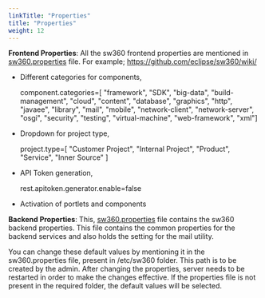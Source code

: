 ```yaml
---
linkTitle: "Properties"
title: "Properties"
weight: 12
---
```


**Frontend Properties**: All the sw360 frontend properties are mentioned in [sw360.properties](https://github.com/eclipse-sw360/sw360/blob/main/libraries/datahandler/src/main/resources/sw360.properties) file.
For example;
https://github.com/eclipse/sw360/wiki/
 - Different categories for components,

    component.categories=[ "framework", "SDK", "big-data", "build-management", "cloud", "content", "database", "graphics", "http", "javaee", "library", "mail", "mobile", "network-client", "network-server", "osgi", "security", "testing", "virtual-machine", "web-framework", "xml"]

 - Dropdown for project type,

    project.type=[ "Customer Project", "Internal Project", "Product", "Service", "Inner Source" ]

 - API Token generation,

    rest.apitoken.generator.enable=false

 - Activation of portlets and components

**Backend Properties**: This, [sw360.properties](https://github.com/eclipse-sw360/sw360/blob/main/backend/common/src/main/resources/sw360.properties) file contains the sw360 backend properties. This file contains the common properties for the backend services and also holds the setting for the mail utility.

You can change these default values by mentioning it in the sw360.properties file, present in /etc/sw360 folder. This path is to be created by the admin. After changing the properties, server needs to be restarted in order to make the changes effective. If the properties file is not present in the required folder, the default values will be selected.

